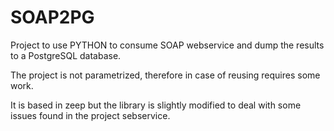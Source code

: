 # SOAP2PG

Project to use PYTHON to consume SOAP webservice and dump the results to a PostgreSQL database.

The project is not parametrized, therefore in case of reusing requires some work.

It is based in zeep but the library is slightly modified to deal with some issues found in the project sebservice.
